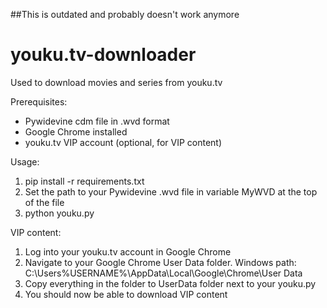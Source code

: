 ##This is outdated and probably doesn't work anymore

# youku.tv-downloader
Used to download movies and series from youku.tv

Prerequisites:
- Pywidevine cdm file in .wvd format
- Google Chrome installed
- youku.tv VIP account (optional, for VIP content)

Usage:
1. pip install -r requirements.txt
2. Set the path to your Pywidevine .wvd file in variable MyWVD at the top of the file
3. python youku.py

VIP content:
1. Log into your youku.tv account in Google Chrome
2. Navigate to your Google Chrome User Data folder.
   Windows path: C:\Users\%USERNAME%\AppData\Local\Google\Chrome\User Data
3. Copy everything in the folder to UserData folder next to your youku.py
4. You should now be able to download VIP content
